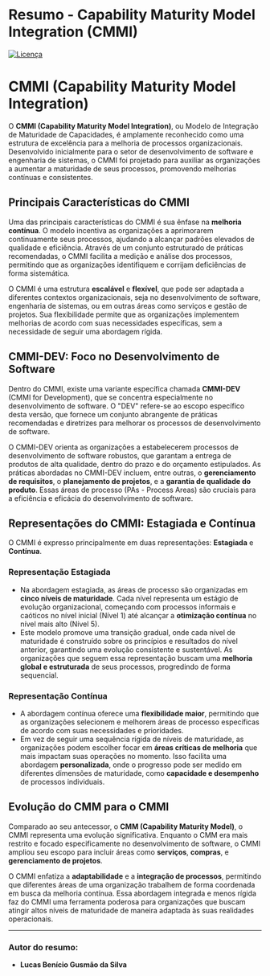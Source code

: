 # Resumo - Capability Maturity Model Integration (CMMI)

[![Licença](https://licensebuttons.net/p/zero/1.0/88x31.png)](https://github.com/lukebgds/Summary_CMMI/blob/main/LICENSE)

# CMMI (Capability Maturity Model Integration)

O **CMMI (Capability Maturity Model Integration)**, ou Modelo de Integração de Maturidade de Capacidades, é amplamente reconhecido como uma estrutura de excelência para a melhoria de processos organizacionais. Desenvolvido inicialmente para o setor de desenvolvimento de software e engenharia de sistemas, o CMMI foi projetado para auxiliar as organizações a aumentar a maturidade de seus processos, promovendo melhorias contínuas e consistentes.

## Principais Características do CMMI

Uma das principais características do CMMI é sua ênfase na **melhoria contínua**. O modelo incentiva as organizações a aprimorarem continuamente seus processos, ajudando a alcançar padrões elevados de qualidade e eficiência. Através de um conjunto estruturado de práticas recomendadas, o CMMI facilita a medição e análise dos processos, permitindo que as organizações identifiquem e corrijam deficiências de forma sistemática.

O CMMI é uma estrutura **escalável** e **flexível**, que pode ser adaptada a diferentes contextos organizacionais, seja no desenvolvimento de software, engenharia de sistemas, ou em outras áreas como serviços e gestão de projetos. Sua flexibilidade permite que as organizações implementem melhorias de acordo com suas necessidades específicas, sem a necessidade de seguir uma abordagem rígida.

## CMMI-DEV: Foco no Desenvolvimento de Software

Dentro do CMMI, existe uma variante específica chamada **CMMI-DEV** (CMMI for Development), que se concentra especialmente no desenvolvimento de software. O "DEV" refere-se ao escopo específico desta versão, que fornece um conjunto abrangente de práticas recomendadas e diretrizes para melhorar os processos de desenvolvimento de software.

O CMMI-DEV orienta as organizações a estabelecerem processos de desenvolvimento de software robustos, que garantam a entrega de produtos de alta qualidade, dentro do prazo e do orçamento estipulados. As práticas abordadas no CMMI-DEV incluem, entre outras, o **gerenciamento de requisitos**, o **planejamento de projetos**, e a **garantia de qualidade do produto**. Essas áreas de processo (PAs - Process Areas) são cruciais para a eficiência e eficácia do desenvolvimento de software.

## Representações do CMMI: Estagiada e Contínua

O CMMI é expresso principalmente em duas representações: **Estagiada** e **Contínua**.

### Representação Estagiada

- Na abordagem estagiada, as áreas de processo são organizadas em **cinco níveis de maturidade**. Cada nível representa um estágio de evolução organizacional, começando com processos informais e caóticos no nível inicial (Nível 1) até alcançar a **otimização contínua** no nível mais alto (Nível 5).
- Este modelo promove uma transição gradual, onde cada nível de maturidade é construído sobre os princípios e resultados do nível anterior, garantindo uma evolução consistente e sustentável. As organizações que seguem essa representação buscam uma **melhoria global e estruturada** de seus processos, progredindo de forma sequencial.

### Representação Contínua

- A abordagem contínua oferece uma **flexibilidade maior**, permitindo que as organizações selecionem e melhorem áreas de processo específicas de acordo com suas necessidades e prioridades.
- Em vez de seguir uma sequência rígida de níveis de maturidade, as organizações podem escolher focar em **áreas críticas de melhoria** que mais impactam suas operações no momento. Isso facilita uma abordagem **personalizada**, onde o progresso pode ser medido em diferentes dimensões de maturidade, como **capacidade e desempenho** de processos individuais.

## Evolução do CMM para o CMMI

Comparado ao seu antecessor, o **CMM (Capability Maturity Model)**, o CMMI representa uma evolução significativa. Enquanto o CMM era mais restrito e focado especificamente no desenvolvimento de software, o CMMI ampliou seu escopo para incluir áreas como **serviços**, **compras**, e **gerenciamento de projetos**.

O CMMI enfatiza a **adaptabilidade** e a **integração de processos**, permitindo que diferentes áreas de uma organização trabalhem de forma coordenada em busca da melhoria contínua. Essa abordagem integrada e menos rígida faz do CMMI uma ferramenta poderosa para organizações que buscam atingir altos níveis de maturidade de maneira adaptada às suas realidades operacionais.

---

### Autor do resumo:

- **Lucas Benício Gusmão da Silva**
